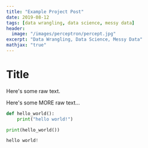 ```yaml
---
title: "Example Project Post"
date: 2019-08-12
tags: [data wrangling, data science, messy data]
header:
  image: "/images/perceptron/percept.jpg"
excerpt: "Data Wrangling, Data Science, Messy Data"
mathjax: "true"
---
```


# Title

Here's some raw text.

Here's some MORE raw text...


```python
def hello_world():
    print("hello world!")

print(hello_world())
```

```python
hello world!
```
